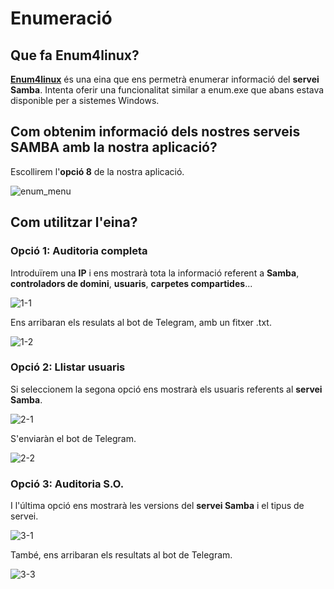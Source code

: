 # Enumeració

## Que fa Enum4linux?

**[Enum4linux](https://www.kali.org/tools/enum4linux/)** és una eina que ens permetrà enumerar informació del **servei Samba**. Intenta oferir una funcionalitat similar a enum.exe que abans estava disponible per a sistemes Windows.

## Com obtenim informació dels nostres serveis SAMBA amb la nostra aplicació?

Escollirem l'**opció 8** de la nostra aplicació.

![enum_menu](https://user-images.githubusercontent.com/92753159/169560173-81091df9-29ab-4b91-bd1b-147710cbd964.png)

## Com utilitzar l'eina?

### Opció 1: Auditoria completa

Introduïrem una **IP** i ens mostrarà tota la informació referent a **Samba**, **controladors de domini**, **usuaris**, **carpetes compartides**...

![1-1](https://user-images.githubusercontent.com/92753159/169564751-0c8acecd-554a-4ef4-a496-2d273c251d53.png)

Ens arribaran els resulats al bot de Telegram, amb un fitxer .txt.

![1-2](https://user-images.githubusercontent.com/92753159/169565488-c8fc26d9-4314-4c97-8393-98659d57178f.png)

### Opció 2: Llistar usuaris

Si seleccionem la segona opció ens mostrarà els usuaris referents al **servei Samba**.

![2-1](https://user-images.githubusercontent.com/92753159/169564767-8d0a4e0e-0d51-42c8-a342-9088f06ccd13.png)

S'enviaràn el bot de Telegram.

![2-2](https://user-images.githubusercontent.com/92753159/169565620-31e1a780-e0cd-4912-8117-9b530ad6edf9.png)

### Opció 3: Auditoria S.O.

I l'última opció ens mostrarà les versions del **servei Samba** i el tipus de servei.

![3-1](https://user-images.githubusercontent.com/92753159/169565633-b19135cd-45cb-4a98-869d-7daf6d4d9437.png)

També, ens arribaran els resultats al bot de Telegram.

![3-3](https://user-images.githubusercontent.com/92753159/169565640-d437a40c-6bf8-4a3a-9873-9591f9c9d7e5.png)
